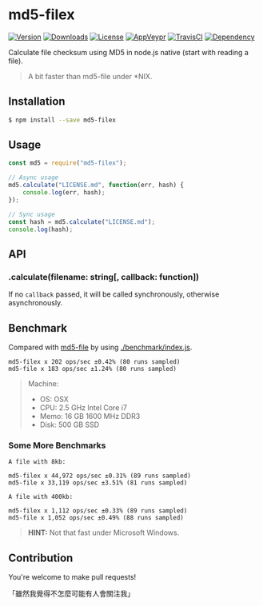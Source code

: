 # md5-filex

[![Version](http://img.shields.io/npm/v/md5-filex.svg)](https://www.npmjs.com/package/md5-filex)
[![Downloads](http://img.shields.io/npm/dm/md5-filex.svg)](https://www.npmjs.com/package/md5-filex)
[![License](https://img.shields.io/npm/l/md5-filex.svg?style=flat)](https://opensource.org/licenses/MIT)
[![AppVeypr](https://ci.appveyor.com/api/projects/status/90hcbf6p42ee34dk/branch/master?svg=true)](https://ci.appveyor.com/project/XadillaX/md5-filex)
[![TravisCI](https://travis-ci.org/BoogeeDoo/md5-filex.svg)](https://travis-ci.org/BoogeeDoo/md5-filex)
[![Dependency](https://david-dm.org/BoogeeDoo/md5-filex.svg)](https://david-dm.org/BoogeeDoo/md5-filex)

Calculate file checksum using MD5 in node.js native (start with reading a file).

> A bit faster than md5-file under *NIX.

## Installation

```sh
$ npm install --save md5-filex
```

## Usage

```javascript
const md5 = require("md5-filex");

// Async usage
md5.calculate("LICENSE.md", function(err, hash) {
    console.log(err, hash);
});

// Sync usage
const hash = md5.calculate("LICENSE.md");
console.log(hash);
```

## API

### .calculate(filename: string[, callback: function])

If no `callback` passed, it will be called synchronously, otherwise asynchronously.

## Benchmark

Compared with [md5-file](https://www.npmjs.com/package/md5-file) by using
[./benchmark/index.js](https://github.com/BoogeeDoo/node-md5-file/blob/master/benchmark/index.js).

```
md5-filex x 202 ops/sec ±0.42% (80 runs sampled)
md5-file x 183 ops/sec ±1.24% (80 runs sampled)
```

> Machine:
>   * OS: OSX
>   * CPU: 2.5 GHz Intel Core i7
>   * Memo: 16 GB 1600 MHz DDR3
>   * Disk: 500 GB SSD

### Some More Benchmarks

```
A file with 8kb:

md5-filex x 44,972 ops/sec ±0.31% (89 runs sampled)
md5-file x 33,119 ops/sec ±3.51% (81 runs sampled)
```

```
A file with 400kb:

md5-filex x 1,112 ops/sec ±0.33% (89 runs sampled)
md5-file x 1,052 ops/sec ±0.49% (88 runs sampled)
```

> **HINT:** Not that fast under Microsoft Windows.

## Contribution

You're welcome to make pull requests!

「雖然我覺得不怎麼可能有人會關注我」
